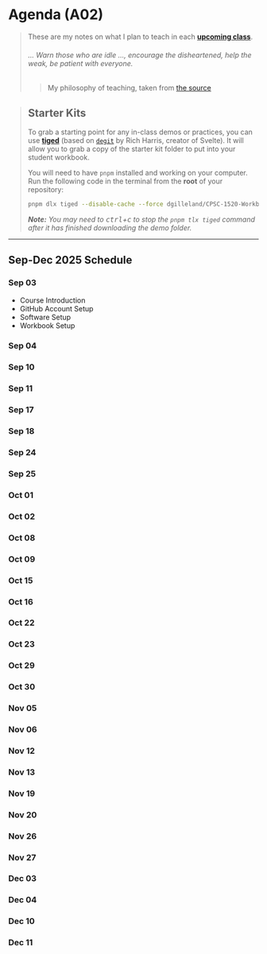 # Agenda (A02)

> These are my notes on what I plan to teach in each [**upcoming class**](#sep-03).
>
> ###### *... Warn those who are idle ..., encourage the disheartened, help the weak, be patient with everyone.*
>
> > My philosophy of teaching, taken from [the source](https://www.bible.com/bible/111/1TH.5.14.NIV)


> ## Starter Kits
>
> To grab a starting point for any in-class demos or practices, you can use [**tiged**](https://github.com/tiged/tiged) (based on [`degit`](https://github.com/Rich-Harris/degit) by Rich Harris, creator of Svelte). It will allow you to grab a copy of the starter kit folder to put into your student workbook.
> 
> You will need to have `pnpm` installed and working on your computer. Run the following code in the terminal from the **root** of your repository:
>
> ```bash
> pnpm dlx tiged --disable-cache --force dgilleland/CPSC-1520-Workbook/sk/-how-to- ./src/-how-to-
> ```
>
> ***Note:** You may need to <kbd>ctrl</kbd>+<kbd>c</kbd> to stop the `pnpm tlx tiged` command after it has finished downloading the demo folder.*


----

## Sep-Dec 2025 Schedule


### Sep 03

- Course Introduction
- GitHub Account Setup
- Software Setup
- Workbook Setup


### Sep 04


### Sep 10


### Sep 11


### Sep 17


### Sep 18


### Sep 24


### Sep 25


### Oct 01


### Oct 02


### Oct 08


### Oct 09


### Oct 15


### Oct 16


### Oct 22


### Oct 23


### Oct 29


### Oct 30


### Nov 05


### Nov 06


### Nov 12


### Nov 13


### Nov 19


### Nov 20


### Nov 26


### Nov 27


### Dec 03


### Dec 04


### Dec 10


### Dec 11
